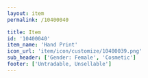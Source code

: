 ```yaml
---
layout: item
permalink: /10400040

title: Item
id: '10400040'
item_name: 'Hand Print'
icon_url: 'item/icon/customize/10400039.png'
sub_header: ['Gender: Female', 'Cosmetic']
footer: ['Untradable, Unsellable']
---
```

